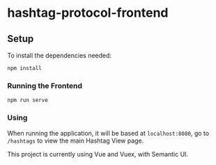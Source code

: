 # hashtag-protocol-frontend

## Setup

To install the dependencies needed:

```
npm install
```

### Running the Frontend

```
npm run serve
```

### Using

When running the application, it will be based at `localhost:8080`, go to `/hashtags` to view the main Hashtag View page.

This project is currently using Vue and Vuex, with Semantic UI.
